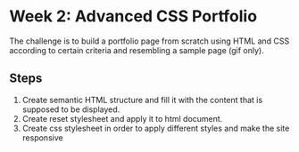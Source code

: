 # Week 2: Advanced CSS Portfolio

The challenge is to build a portfolio page from scratch using HTML and CSS according to certain criteria and resembling a sample page (gif only). 

## Steps
1. Create semantic HTML structure and fill it with the content that is supposed to be displayed.
2. Create reset stylesheet and apply it to html document. 
3. Create css stylesheet in order to apply different styles and make the site responsive 


